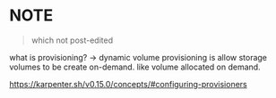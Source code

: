 # NOTE

> which not post-edited

what is provisioning?
-> dynamic volume provisioning is allow storage volumes to be create on-demand. like volume allocated on demand.

https://karpenter.sh/v0.15.0/concepts/#configuring-provisioners



